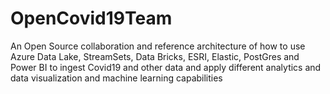 # OpenCovid19Team
An Open Source collaboration and reference architecture of how to use Azure Data Lake, StreamSets, Data Bricks, ESRI, Elastic, PostGres and Power BI to ingest Covid19 and other data and apply different analytics and data visualization and machine learning capabilities
